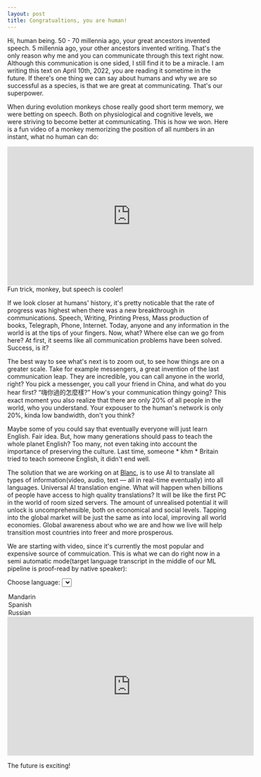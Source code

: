 ```yaml
---
layout: post
title: Congratualtions, you are human! 
---
```


Hi, human being. 50 - 70 millennia ago, your great ancestors invented speech. 5 millennia ago, your other ancestors invented writing. That's the only reason why me and you can communicate through this text right now. Although this communication is one sided, I still find it to be a miracle. I am writing this text on April 10th, 2022, you are reading it sometime in the future. If there's one thing we can say about humans and why we are so successful as a species, is that we are great at communicating. That's our superpower.

When during evolution monkeys chose really good short term memory, we were betting on speech. Both on physiological and cognitive levels, we were striving to become better at communicating. This is how we won. Here is a fun video of a monkey memorizing the position of all numbers in an instant, what no human can do:

<iframe width="560" height="315" src="https://www.youtube.com/embed/ravykEih1rE" title="YouTube video player" frameborder="0" allow="accelerometer; autoplay; clipboard-write; encrypted-media; gyroscope; picture-in-picture" allowfullscreen></iframe>
Fun trick, monkey, but speech is cooler!

If we look closer at humans' history, it's pretty noticable that the rate of progress was highest when there was a new breakthrough in communications. Speech, Writing, Printing Press, Mass production of books, Telegraph, Phone, Internet. Today, anyone and any information in the world is at the tips of your fingers. Now, what? Where else can we go from here? At first, it seems like all communication problems have been solved. Success, is it?

The best way to see what's next is to zoom out, to see how things are on a greater scale. Take for example messengers, a great invention of the last communication leap. They are incredible, you can call anyone in the world, right? You pick a messenger, you call your friend in China, and what do you hear first? “嗨你過的怎麼樣?” How's your communication thingy going? This exact moment you also realize that there are only 20% of all people in the world, who you understand. Your expouser to the human's network is only 20%, kinda low bandwidth, don't you think?

Maybe some of you could say that eventually everyone will just learn English. Fair idea. But, how many generations should pass to teach the whole planet English? Too many, not even taking into account the importance of preserving the culture. Last time, someone \* khm \* Britain tried to teach someone English, it didn't end well. 

The solution that we are working on at [Blanc](https://useblanc.com), is to use AI to translate all types of information(video, audio, text — all in real-time eventually) into all languages. Universal AI translation engine. What will happen when billions of people have access to high quality translations? It will be like the first PC in the world of room sized servers. The amount of unrealised potential it will unlock is uncomprehensible, both on economical and social levels. Tapping into the global market will be just the same as into local, improving all world economies. Global awareness about who we are and how we live will help transition most countries into freer and more prosperous.

We are starting with video, since it's currently the most popular and expensive source of commuication. This is what we can do right now in a semi automatic mode(target language transcript in the middle of our ML pipeline is proof-read by native speaker):
<script>
function setIframeSource() {
// behavior of myIframe
var theSelect = document.getElementById('location');
var theIframe = document.getElementById('youtube');
var theUrl;
theUrl = theSelect.options[theSelect.selectedIndex].value;
theIframe.src = theUrl;
console.log(theIframe.src);
}
</script>


<label for="language">Choose language:</label>
<select id="location" onchange="setIframeSource()">
<option value="https://youtube.com/embed/PnzIaKz5VdA">Mandarin</option>
<option value="https://youtube.com/embed/5N283BZhN-s">Spanish</option>
<option value="https://youtube.com/embed/UltGR-tFZv0">Russian</option>
</select>
<iframe id="youtube" width="560" height="315" src="https://youtube.com/embed/PnzIaKz5VdA" title="YouTube video player" frameborder="0" allow="accelerometer; autoplay; clipboard-write; encrypted-media; gyroscope; picture-in-picture" allowfullscreen></iframe>

The future is exciting!


